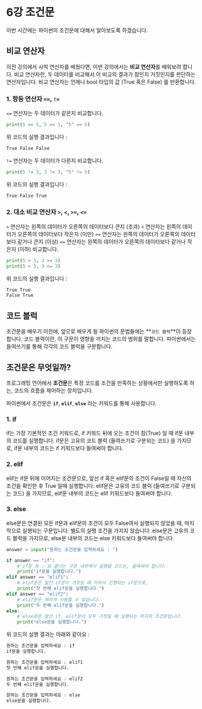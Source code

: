 # 6강 조건문
이번 시간에는 파이썬의 조건문에 대해서 알아보도록 하겠습니다.

## 비교 연산자
이전 강의에서 사칙 연산자를 배웠다면, 이번 강의에서는 **비교 연산자**를 배워보려 합니다.
비교 연산자란, 두 데이터를 비교해서 이 비교의 결과가 참인지 거짓인지를 판단하는 연산자입니다.
비교 연산자는 언제나 bool 타입의 값 (True 혹은 False) 를 반환합니다.

### 1. 항등 연산자 `==`, `!=`
`==` 연산자는 두 데이터가 같은지 비교합니다.
```python
print(5 == 5, 5 == 1, "5" == 5)
```
위 코드의 실행 결과입니다 :
```css
True False False
```
`!=` 연산자는 두 데이터가 다른지 비교합니다.
```python
print(5 != 3, 3 != 3, "5" != 5)
```
위 코드의 실행 결과입니다 :
```css
True False True
```
### 2. 대소 비교 연산자 `>`, `<`, `>=`, `<=`
`>` 연산자는 왼쪽의 데이터가 오른쪽의 데이터보다 큰지 (초과)
`<` 연산자는 왼쪽의 데이터가 오른쪽의 데이터보다 작은지 (미만)
`>=` 연산자는 왼쪽의 데이터가 오른쪽의 데이터보다 같거나 큰지 (이상)
`<=` 연산자는 왼쪽의 데이터가 오른쪽의 데이터보다 같거나 작은지 (이하) 비교합니다.
```python
print(5 > 3, 3 >= 3)
print(5 < 3, 3 <= 3)
```
위 코드의 실행 결과입니다 :
```css
True True
False True
```


## 코드 블럭
조건문을 배우기 이전에, 앞으로 배우게 될 파이썬의 문법들에는 **`코드 블럭`**이 등장합니다.
코드 블럭이란, 이 구문이 영향을 끼치는 코드의 범위를 말합니다. 파이썬에서는 들여쓰기를 통해 각각의 코드 블럭을 구분합니다.

## 조건문은 무엇일까?
프로그래밍 언어에서 **조건문**은 특정 코드를 조건을 만족하는 상황에서만 실행하도록 하는, 코드의 흐름을 제어하는 장치입니다.

파이썬에서 조건문은 **`if`**, **`elif`**, **`else`** 라는 키워드를 통해 사용합니다. 

### 1. if
if는 가장 기본적인 조건 키워드로, if 키워드 뒤에 오는 조건이 참(True) 일 때 if문 내부의 코드를 실행합니다.
if문은 고유의 코드 블럭 (들여쓰기로 구분되는 코드) 을 가지므로, if문 내부의 코드는 if 키워드보다 들여써야 합니다.

### 2. elif
elif는 if문 뒤에 이어지는 조건문으로, 앞선 if 혹은 elif문의 조건이 False일 때 자신의 조건을 확인한 후 True 일때 실행합니다.
elif문은 고유의 코드 블럭 (들여쓰기로 구분되는 코드) 을 가지므로, elif문 내부의 코드는 elif 키워드보다 들여써야 합니다.

### 3. else
else문은 연결된 모든 if문과 elif문의 조건이 모두 False여서 실행되지 않았을 때, 마지막으로 실행되는 구문입니다.
별도의 실행 조건을 가지지 않습니다.
else문은 고유의 코드 블럭을 가지므로, else문 내부의 코드는 else 키워드보다 들여써야 합니다.

```python
answer = input("원하는 조건문을 입력하세요 : ")

if answer == "if":
    # if문 등 : 로 끝나는 구문 내부에서 실행될 코드는, 들여써야 합니다.
    print("if문을 실행합니다.")
elif answer == "elif1":
    # elif문은 앞선 if문이 거짓일 때 이어서 진행되는 if문으로,
    print("첫 번째 elif문을 실행합니다.")
elif answer == "elif2":
    # elif문은 여러개 사용할 수 있습니다.
    print("두 번째 elif문을 실행합니다.")
else:
    # else문은 앞선 if, elif문이 모두 거짓일 때 실행되는 마지막 조건문입니다.
    print("else문을 실행합니다.")
```

위 코드의 실행 결과는 아래와 같아요 :
```css
원하는 조건문을 입력하세요 : if
if문을 실행합니다.
```
```css
원하는 조건문을 입력하세요 : elif1
첫 번째 elif문을 실행합니다.
```
```css
원하는 조건문을 입력하세요 : elif2
두 번째 elif문을 실행합니다.
```
```css
원하는 조건문을 입력하세요 : else
else문을 실행합니다.
```

